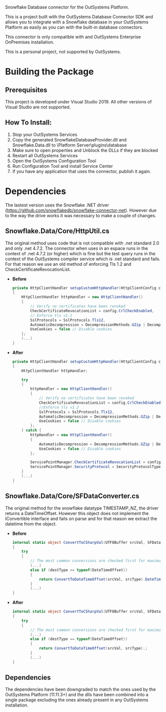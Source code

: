 Snowflake Database connector for the OutSystems Platform.

This is a project built with the OutSystems Database Connector SDK and allows you to integrate with a Snowflake database in your OutSystems Platform as easily as you can with the built-in database connectors.

This connector is only compatible with and OutSystems Enterprise OnPremises installation.

This is a personal project, not supported by OutSystems.

Building the Package
====================

Prerequisites
-------------

This project is developed under Visual Studio 2019. All other versions of Visual Studio are not supported.

How To Install:
-----

1) Stop your OutSystems Services
2) Copy the generated SnowflakeDatabaseProvider.dll and Snowflake.Data.dll to <your OutSystems Installation Path>\Platform Server\plugins\database
3) Make sure to open properties and Unblock the DLLs if they are blocked
4) Restart all OutSystems Services
4) Open the OutSystems Configuration Tool
5) Run Configuration Tool and install Service Center
6) If you have any application that uses the connector, publish it again.

Dependencies
=====================

The lastest version uses the Snowflake .NET driver (https://github.com/snowflakedb/snowflake-connector-net). However due to the way the drive works it was necessary to make a couple of changes.

Snowflake.Data/Core/HttpUtil.cs
-----

The original method uses code that is not compatible with .net standard 2.0 and only .net 4.7.2. The connector when uses in an espace runs in the context of .net 4.7.2 (or higher) which is fine but the test query runs in the context of the OutSystems compiler service which is .net standard and fails. For that reason we use an old method of enforcing Tls 1.2 and CheckCertificateRevocationList.

* **Before**

    ```cs
    private HttpClientHandler setupCustomHttpHandler(HttpClientConfig config)
	{
		HttpClientHandler httpHandler = new HttpClientHandler()
		{
			// Verify no certificates have been revoked
			CheckCertificateRevocationList = config.CrlCheckEnabled,
			// Enforce tls v1.2
			SslProtocols = SslProtocols.Tls12,
			AutomaticDecompression = DecompressionMethods.GZip | DecompressionMethods.Deflate,
			UseCookies = false // Disable cookies
		};
		(...)
	}
    ```
	
* **After**

    ```cs
    private HttpClientHandler setupCustomHttpHandler(HttpClientConfig config)
	{
		HttpClientHandler httpHandler;

		try
		{
			httpHandler = new HttpClientHandler()
			{
				// Verify no certificates have been revoked
				CheckCertificateRevocationList = config.CrlCheckEnabled,
				//Enforce tls v1.2
				SslProtocols = SslProtocols.Tls12,
				AutomaticDecompression = DecompressionMethods.GZip | DecompressionMethods.Deflate,
				UseCookies = false // Disable cookies
			};
		} catch {
			httpHandler = new HttpClientHandler()
			{
				AutomaticDecompression = DecompressionMethods.GZip | DecompressionMethods.Deflate,
				UseCookies = false // Disable cookies
			};

			ServicePointManager.CheckCertificateRevocationList = config.CrlCheckEnabled;
			ServicePointManager.SecurityProtocol = SecurityProtocolType.Tls12;
		}
		(...)
	}
    ```
	
	
Snowflake.Data/Core/SFDataConverter.cs
-----

The original method for the snowflake datatype TIMESTAMP_NZ, the driver returns a DateTimeOffset. However this object does not implement the IConvertible interface and fails on parse and for that reason we extract the datetime from the object.

* **Before**

    ```cs
    internal static object ConvertToCSharpVal(UTF8Buffer srcVal, SFDataType srcType, Type destType)
	{
		try
        {
			// The most common conversions are checked first for maximum performance
			(...)
			else if (destType == typeof(DateTimeOffset))
			{
				return ConvertToDateTimeOffset(srcVal, srcType).DateTime;
			}
			(...)
	}
    ```
	
* **After**

    ```cs
    internal static object ConvertToCSharpVal(UTF8Buffer srcVal, SFDataType srcType, Type destType)
	{
		try
        {
			// The most common conversions are checked first for maximum performance
			(...)
			else if (destType == typeof(DateTimeOffset))
			{
				return ConvertToDateTimeOffset(srcVal, srcType).;
			}
			(...)
	}
    ```

Dependencies
-----

The dependencies have been downgraded to match the ones used by the OutSystems Platform (11.11.3+) and the dlls have been combined into a single package excluding the ones already present in any OutSystems installation.
